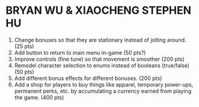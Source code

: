 # BRYAN WU & XIAOCHENG STEPHEN HU
1. Change bonuses so that they are stationary instead of jolting around. (25 pts)
2. Add button to return to main menu in-game (50 pts?)
3. Improve controls (fine tune) so that movement is smoother (200 pts)
4. Remodel character selection to enums instead of booleans (true/false) (50 pts)
5. Add different bonus effects for different bonuses. (200 pts)
6. Add a shop for players to buy things like apparel, temporary power-ups, permanent perks, etc. by accumulating a currency earned from playing the game. (400 pts)
